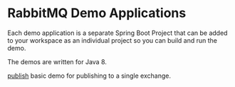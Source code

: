 # RabbitMQ Demo Applications

Each demo application is a separate Spring Boot Project that can be added to your workspace as an individual project so you can build and run the demo.

The demos are written for Java 8.

[publish](https://github.com/alessandroscarlatti/rabbitmq-demo/tree/master/publish) basic demo for publishing to a single exchange.
